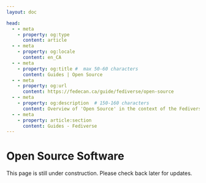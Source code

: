 ```yaml
---
layout: doc

head:
  - - meta
    - property: og:type
      content: article
  - - meta
    - property: og:locale
      content: en_CA
  - - meta
    - property: og:title #  max 50-60 characters
      content: Guides | Open Source
  - - meta
    - property: og:url
      content: https://fedecan.ca/guide/fediverse/open-source
  - - meta
    - property: og:description  # 150-160 characters
      content: Overview of 'Open Source' in the context of the Fediverse.
  - - meta
    - property: article:section
      content: Guides - Fediverse
---
```


# Open Source Software

This page is still under construction. Please check back later for updates.

